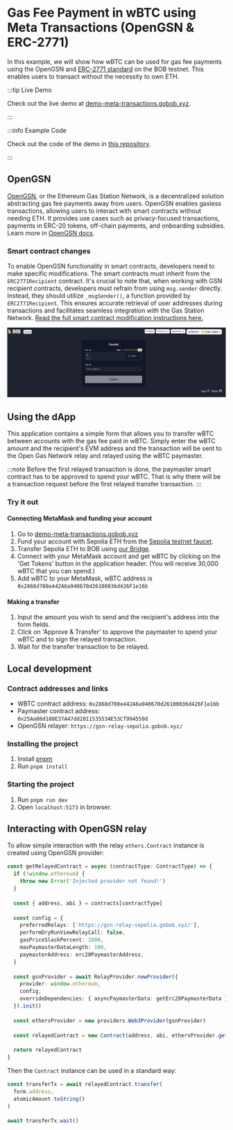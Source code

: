 # Gas Fee Payment in wBTC using Meta Transactions (OpenGSN & ERC-2771)

In this example, we will show how wBTC can be used for gas fee payments using the OpenGSN and [ERC-2771 standard](https://eips.ethereum.org/EIPS/eip-2771) on the BOB testnet. This enables users to transact without the necessity to own ETH.

:::tip Live Demo

Check out the live demo at [demo-meta-transactions.gobob.xyz](https://demo-meta-transactions.gobob.xyz).

:::

:::info Example Code

Check out the code of the demo in [this repository](https://github.com/bob-collective/demo-meta-transactions-transfer/).

:::

## OpenGSN

[OpenGSN](https://opengsn.org/), or the Ethereum Gas Station Network, is a decentralized solution abstracting gas fee payments away from users. OpenGSN enables gasless transactions, allowing users to interact with smart contracts without needing ETH. It provides use cases such as privacy-focused transactions, payments in ERC-20 tokens, off-chain payments, and onboarding subsidies. Learn more in [OpenGSN docs](https://docs.opengsn.org/).

### Smart contract changes

To enable OpenGSN functionality in smart contracts, developers need to make specific modifications. The smart contracts must inherit from the `ERC2771Recipient` contract. It's crucial to note that, when working with GSN recipient contracts, developers must refrain from using `msg.sender` directly. Instead, they should utilize `_msgSender()`, a function provided by `ERC2771Recipient`. This ensures accurate retrieval of user addresses during transactions and facilitates seamless integration with the Gas Station Network.
[Read the full smart contract modification instructions here.](https://docs.opengsn.org/contracts/#writing-gsn-capable-contracts)

![preview](preview.png)

## Using the dApp

This application contains a simple form that allows you to transfer wBTC between accounts with the gas fee paid in wBTC. Simply enter the wBTC amount and the recipient's EVM address and the transaction will be sent to the Open Gas Network relay and relayed using the wBTC paymaster.

:::note
Before the first relayed transaction is done, the paymaster smart contract has to be approved to spend your wBTC. That is why there will be a transaction request before the first relayed transfer transaction.
:::

### Try it out

#### Connecting MetaMask and funding your account

1. Go to [demo-meta-transactions.gobob.xyz](https://demo-meta-transactions.gobob.xyz)
2. Fund your account with Sepolia ETH from the [Sepolia testnet faucet](https://faucetlink.to/sepolia).
3. Transfer Sepolia ETH to BOB using [our Bridge](https://app.gobob.xyz/).
4. Connect with your MetaMask account and get wBTC by clicking on the 'Get Tokens' button in the application header. (You will receive 30,000 wBTC that you can spend.)
5. Add wBTC to your MetaMask, wBTC address is `0x2868d708e442A6a940670d26100036d426F1e16b`

#### Making a transfer

1. Input the amount you wish to send and the recipient's address into the form fields.
2. Click on 'Approve & Transfer' to approve the paymaster to spend your wBTC and to sign the relayed transaction.
3. Wait for the transfer transaction to be relayed.

## Local development

### Contract addresses and links

- WBTC contract address: `0x2868d708e442A6a940670d26100036d426F1e16b`
- Paymaster contract address: `0x25Aa86d188E37A47dd2011535534E53Cf994559d`
- OpenGSN relayer: `https://gsn-relay-sepolia.gobob.xyz/`

### Installing the project

1. Install [pnpm](https://pnpm.io/installation)
2. Run `pnpm install`

### Starting the project

1. Run `pnpm run dev`
2. Open `localhost:5173` in browser.

## Interacting with OpenGSN relay

To allow simple interaction with the relay `ethers.Contract` instance is created using OpenGSN provider:

```typescript
const getRelayedContract = async (contractType: ContractType) => {
  if (!window.ethereum) {
    throw new Error('Injected provider not found!')
  }

  const { address, abi } = contracts[contractType]

  const config = {
    preferredRelays: ['https://gsn-relay-sepolia.gobob.xyz/'],
    performDryRunViewRelayCall: false,
    gasPriceSlackPercent: 1000,
    maxPaymasterDataLength: 100,
    paymasterAddress: erc20PaymasterAddress,
  }

  const gsnProvider = await RelayProvider.newProvider({
    provider: window.ethereum,
    config,
    overrideDependencies: { asyncPaymasterData: getErc20PaymasterData },
  }).init()

  const ethersProvider = new providers.Web3Provider(gsnProvider)

  const relayedContract = new Contract(address, abi, ethersProvider.getSigner())

  return relayedContract
}
```

Then the `Contract` instance can be used in a standard way:

```typescript
const transferTx = await relayedContract.transfer(
  form.address,
  atomicAmount.toString()
)

await transferTx.wait()
```
